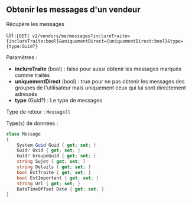 ## <span id='messages'>Obtenir les messages d'un vendeur</span>

Récupère les messages

Url :`[GET] v2/vendors/me/messages?inclureTraite={inclureTraite:bool}&uniquementDirect={uniquementDirect:bool}&type={type:Guid?}`

Paramètres : 

- **inclureTraite** (bool) : false pour aussi obtenir les messages marqués comme traités
- **uniquementDirect** (bool) : true pour ne pas obtenir les messages des groupes de l'utilisateur mais uniquement ceux qui lui sont directement adressés
- **type** (Guid?) : Le type de messages

Type de retour : `Message[]`

Type(s) de données :

```csharp
class Message
{
	System.Guid Guid { get; set; }
	Guid? Uxid { get; set; }
	Guid? GroupeGuid { get; set; }
	string Sujet { get; set; }
	string Details { get; set; }
	bool EstTraite { get; set; }
	bool EstImportant { get; set; }
	string Url { get; set; }
	DateTimeOffset Date { get; set; }
}

```

